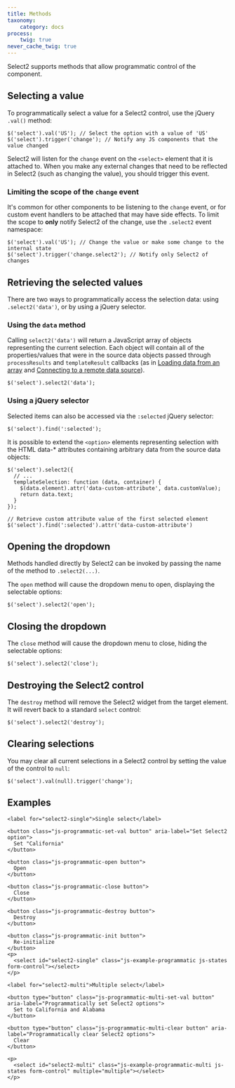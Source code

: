 ```yaml
---
title: Methods
taxonomy:
    category: docs
process:
    twig: true
never_cache_twig: true
---
```


Select2 supports methods that allow programmatic control of the component.  

## Selecting a value

To programmatically select a value for a Select2 control, use the jQuery `.val()` method:

```
$('select').val('US'); // Select the option with a value of 'US'
$('select').trigger('change'); // Notify any JS components that the value changed
```

Select2 will listen for the `change` event on the `<select>` element that it is attached to. When you make any external changes that need to be reflected in Select2 (such as changing the value), you should trigger this event.

### Limiting the scope of the `change` event

It's common for other components to be listening to the `change` event, or for custom event handlers to be attached that may have side effects.  To limit the scope to **only** notify Select2 of the change, use the `.select2` event namespace:

```
$('select').val('US'); // Change the value or make some change to the internal state
$('select').trigger('change.select2'); // Notify only Select2 of changes
```

## Retrieving the selected values

There are two ways to programmatically access the selection data: using `.select2('data')`, or by using a jQuery selector.

### Using the `data` method

Calling `select2('data')` will return a JavaScript array of objects representing the current selection. Each object will contain all of the properties/values that were in the source data objects passed through `processResults` and `templateResult` callbacks (as in <a href="#data">Loading data from an array</a> and <a href="#ajax">Connecting to a remote data source</a>).

```
$('select').select2('data');
```

### Using a jQuery selector

Selected items can also be accessed via the `:selected` jQuery selector:

```
$('select').find(':selected');
```

It is possible to extend the `<option>` elements representing selection with the HTML data-* attributes containing arbitrary data from the source data objects:

```
$('select').select2({
  // ...
  templateSelection: function (data, container) {
    $(data.element).attr('data-custom-attribute', data.customValue);
    return data.text;
  }
});

// Retrieve custom attribute value of the first selected element
$('select').find(':selected').attr('data-custom-attribute')
```

## Opening the dropdown

Methods handled directly by Select2 can be invoked by passing the name of the method to `.select2(...)`.

The `open` method will cause the dropdown menu to open, displaying the selectable options:

```
$('select').select2('open');
```

## Closing the dropdown

The `close` method will cause the dropdown menu to close, hiding the selectable options:

```
$('select').select2('close');
```

## Destroying the Select2 control

The `destroy` method will remove the Select2 widget from the target element.  It will revert back to a standard `select` control:
  
```
$('select').select2('destroy');
```

## Clearing selections

You may clear all current selections in a Select2 control by setting the value of the control to `null`:

```
$('select').val(null).trigger('change');
```

## Examples

<div class="s2-example">

    <label for="select2-single">Single select</label>
    
    <button class="js-programmatic-set-val button" aria-label="Set Select2 option">
      Set "California"
    </button>
    
    <button class="js-programmatic-open button">
      Open
    </button>
    
    <button class="js-programmatic-close button">
      Close
    </button>
    
    <button class="js-programmatic-destroy button">
      Destroy
    </button>
    
    <button class="js-programmatic-init button">
      Re-initialize
    </button>
    <p>
      <select id="select2-single" class="js-example-programmatic js-states form-control"></select>
    </p>
    
    <label for="select2-multi">Multiple select</label>

    <button type="button" class="js-programmatic-multi-set-val button" aria-label="Programmatically set Select2 options">
      Set to California and Alabama
    </button>
    
    <button type="button" class="js-programmatic-multi-clear button" aria-label="Programmatically clear Select2 options">
      Clear
    </button>

    <p>
      <select id="select2-multi" class="js-example-programmatic-multi js-states form-control" multiple="multiple"></select>
    </p>

</div>

<pre data-fill-from=".js-code-programmatic"></pre>

<script type="text/javascript" class="js-code-programmatic">

var $example = $(".js-example-programmatic").select2();
var $exampleMulti = $(".js-example-programmatic-multi").select2();

$(".js-programmatic-set-val").on("click", function () {
    $example.val("CA").trigger("change");
});

$(".js-programmatic-open").on("click", function () {
    $example.select2("open");
});

$(".js-programmatic-close").on("click", function () {
    $example.select2("close");
});

$(".js-programmatic-init").on("click", function () {
    $example.select2();
});

$(".js-programmatic-destroy").on("click", function () {
    $example.select2("destroy");
});

$(".js-programmatic-multi-set-val").on("click", function () {
    $exampleMulti.val(["CA", "AL"]).trigger("change");
});

$(".js-programmatic-multi-clear").on("click", function () {
    $exampleMulti.val(null).trigger("change");
});

</script>

